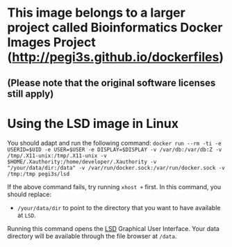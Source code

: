 # This image belongs to a larger project called Bioinformatics Docker Images Project (http://pegi3s.github.io/dockerfiles)
## (Please note that the original software licenses still apply)

# Using the LSD image in Linux

You should adapt and run the following command: `docker run --rm -ti -e USERID=$UID -e USER=$USER -e DISPLAY=$DISPLAY -v /var/db:/var/db:Z -v /tmp/.X11-unix:/tmp/.X11-unix -v $HOME/.Xauthority:/home/developer/.Xauthority -v "/your/data/dir:/data" -v /var/run/docker.sock:/var/run/docker.sock -v /tmp:/tmp pegi3s/lsd`

If the above command fails, try running `xhost +` first. In this command, you should replace:
- `/your/data/dir` to point to the directory that you want to have available at `LSD`.

Running this command opens the [LSD](https://github.com/nunofonseca/lineagesequencediscovery) Graphical User Interface. Your data directory will be available through the file browser at `/data`.
